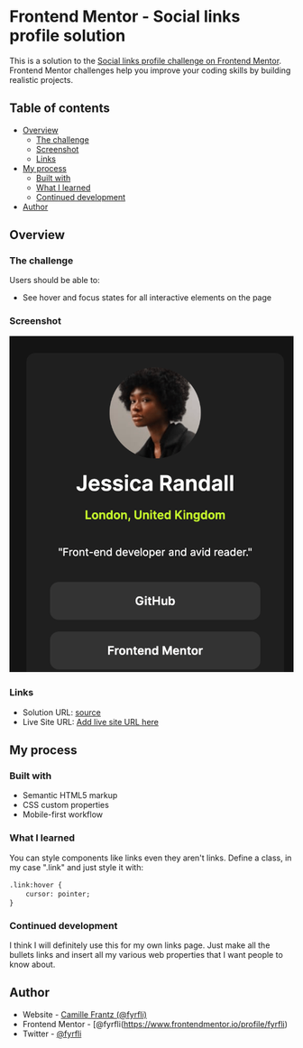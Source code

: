 # Frontend Mentor - Social links profile solution

This is a solution to the [Social links profile challenge on Frontend Mentor](https://www.frontendmentor.io/challenges/social-links-profile-UG32l9m6dQ). Frontend Mentor challenges help you improve your coding skills by building realistic projects. 

## Table of contents

- [Overview](#overview)
  - [The challenge](#the-challenge)
  - [Screenshot](#screenshot)
  - [Links](#links)
- [My process](#my-process)
  - [Built with](#built-with)
  - [What I learned](#what-i-learned)
  - [Continued development](#continued-development)
- [Author](#author)


## Overview

### The challenge

Users should be able to:

- See hover and focus states for all interactive elements on the page

### Screenshot

![](./screenshot.png)

### Links

- Solution URL: [source](https://your-solution-url.com)
- Live Site URL: [Add live site URL here](https://your-live-site-url.com)

## My process

### Built with

- Semantic HTML5 markup
- CSS custom properties
- Mobile-first workflow

### What I learned

You can style components like links even they aren't links. Define a class, in my case ".link" and just style it with:

```
.link:hover {
    cursor: pointer;
}
```

### Continued development

I think I will definitely use this for my own links page. Just make all the bullets links and insert all my various web properties that I want people to know about.


## Author

- Website - [Camille Frantz (@fyrfli)](https://fyrfli.dev/fyrfli)
- Frontend Mentor - [@fyrfli(https://www.frontendmentor.io/profile/fyrfli)
- Twitter - [@fyrfli](https://www.twitter.com/fyrfli)

